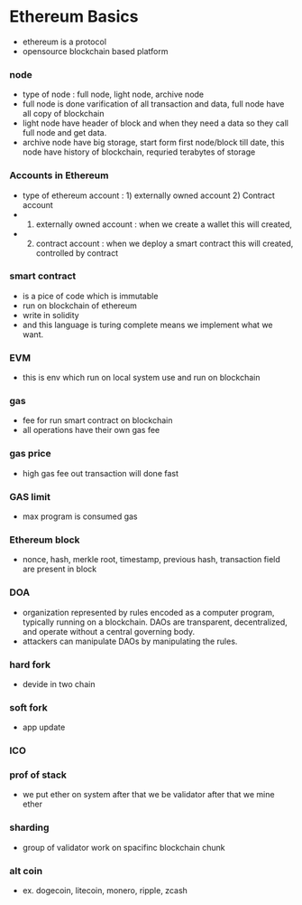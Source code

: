 # Ethereum Basics

- ethereum is a protocol
- opensource blockchain based platform

### node 
- type of node : full node, light node, archive node
- full node is done varification of all transaction and data, full node have all copy of blockchain
- light node have header of block and when they need a data so they call full node and get data.
- archive node have big storage, start form first node/block till date, this node have history of blockchain, requried terabytes of storage

### Accounts in Ethereum
- type of ethereum account : 1) externally owned account 2) Contract account
- 1) externally owned account : when we create a wallet this will created, 
- 2) contract account : when we deploy a smart contract this will created, controlled by contract

### smart contract
- is a pice of code which is immutable
- run on blockchain of ethereum
- write in solidity
- and this language is turing complete means we implement what we want.

### EVM
- this is env which run on local system use and run on blockchain

### gas
- fee for run smart contract on blockchain
- all operations have their own gas fee

### gas price
- high gas fee out transaction will done fast

### GAS limit
- max program is consumed gas

### Ethereum block
- nonce, hash, merkle root, timestamp, previous hash, transaction field are present in block

### DOA
- organization represented by rules encoded as a computer program, typically running on a blockchain. DAOs are transparent, decentralized, and operate without a central governing body.
- attackers can manipulate DAOs by manipulating the rules.

### hard fork
- devide in two chain

### soft fork
- app update

### ICO

### prof of stack
- we put ether on system after that we be validator after that we mine ether

### sharding
- group of validator work on spacifinc blockchain chunk

### alt coin
- ex. dogecoin, litecoin, monero, ripple, zcash